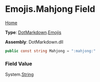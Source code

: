 # Emojis\.Mahjong Field

[Home](../../../README.md)

**Type**: [DotMarkdown](../../README.md)\.[Emojis](../README.md)

**Assembly**: DotMarkdown\.dll

```csharp
public const string Mahjong = ":mahjong:"
```

### Field Value

System\.[String](https://docs.microsoft.com/en-us/dotnet/api/system.string)